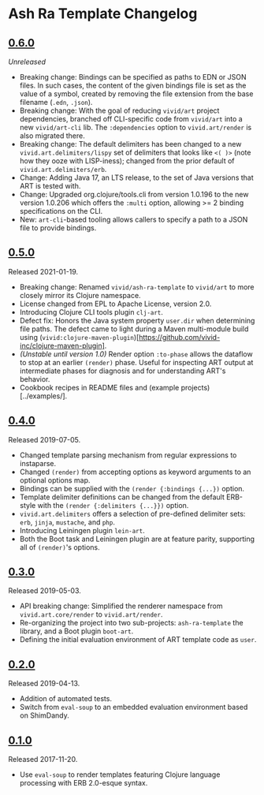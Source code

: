 # Ash Ra Template Changelog

## [0.6.0]
_Unreleased_
- Breaking change: Bindings can be specified as paths to EDN or JSON files. In such cases, the content of the given bindings file is set as the value of a symbol, created by removing the file extension from the base filename (`.edn`, `.json`).
- Breaking change: With the goal of reducing `vivid/art` project dependencies, branched off CLI-specific code from `vivid/art` into a new `vivid/art-cli` lib. The `:dependencies` option to `vivid.art/render` is also migrated there.
- Breaking change: The default delimiters has been changed to a new `vivid.art.delimiters/lispy` set of delimiters that looks like `<( )>` (note how they ooze with LISP-iness); changed from the prior default of `vivid.art.delimiters/erb`.
- Change: Adding Java 17, an LTS release, to the set of Java versions that ART is tested with.
- Change: Upgraded org.clojure/tools.cli from version 1.0.196 to the new version 1.0.206 which offers the `:multi` option, allowing >= 2 binding specifications on the CLI.
- New: `art-cli`-based tooling allows callers to specify a path to a JSON file to provide bindings.

## [0.5.0]
Released 2021-01-19.
- Breaking change: Renamed `vivid/ash-ra-template` to `vivid/art` to more closely mirror its Clojure namespace.
- License changed from EPL to Apache License, version 2.0.
- Introducing Clojure CLI tools plugin `clj-art`.
- Defect fix: Honors the Java system property `user.dir` when determining file paths.
  The defect came to light during a Maven multi-module build using (`vivid:clojure-maven-plugin`)[https://github.com/vivid-inc/clojure-maven-plugin].
- _(Unstable until version 1.0)_ Render option `:to-phase` allows the dataflow to stop at an earlier `(render)` phase.
  Useful for inspecting ART output at intermediate phases for diagnosis and for understanding ART's behavior.
- Cookbook recipes in README files and (example projects)[../examples/].

## [0.4.0]
Released 2019-07-05.
- Changed template parsing mechanism from regular expressions to instaparse.
- Changed `(render)` from accepting options as keyword arguments to an optional options map.
- Bindings can be supplied with the `(render {:bindings {...})` option.
- Template delimiter definitions can be changed from the default ERB-style with the `(render {:delimiters {...}})` option.
- `vivid.art.delimiters` offers a selection of pre-defined delimiter sets: `erb`, `jinja`, `mustache`, and `php`.
- Introducing Leiningen plugin `lein-art`.
- Both the Boot task and Leiningen plugin are at feature parity, supporting all of `(render)`'s options.

## [0.3.0]
Released 2019-05-03.
- API breaking change: Simplified the renderer namespace from `vivid.art.core/render` to `vivid.art/render`.
- Re-organizing the project into two sub-projects: `ash-ra-template` the library, and a Boot plugin `boot-art`.
- Defining the initial evaluation environment of ART template code as `user`.

## [0.2.0]
Released 2019-04-13.
- Addition of automated tests.
- Switch from `eval-soup` to an embedded evaluation environment based on ShimDandy.

## [0.1.0]
Released 2017-11-20.
- Use `eval-soup` to render templates featuring Clojure language processing with ERB 2.0-esque syntax.

[0.6.0]: https://github.com/vivid-inc/ash-ra-template/compare/ash-ra-template-0.5.0...ash-ra-template-0.6.0
[0.5.0]: https://github.com/vivid-inc/ash-ra-template/compare/ash-ra-template-0.4.0...ash-ra-template-0.5.0
[0.4.0]: https://github.com/vivid-inc/ash-ra-template/compare/ash-ra-template-0.3.0...ash-ra-template-0.4.0
[0.3.0]: https://github.com/vivid-inc/ash-ra-template/compare/ash-ra-template-0.2.0...ash-ra-template-0.3.0
[0.2.0]: https://github.com/vivid-inc/ash-ra-template/compare/ash-ra-template-0.1.0...ash-ra-template-0.2.0
[0.1.0]: https://github.com/vivid-inc/ash-ra-template/tree/ash-ra-template-0.1.0
